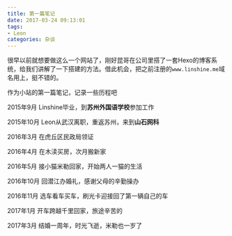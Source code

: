 ```yaml
---
title: 第一篇笔记
date: 2017-03-24 09:13:01
tags: 
- Leon
categories: 杂谈
---
```


很早以前就想要做这么一个网站了，刚好昆哥在公司里搭了一套Hexo的博客系统，给我们讲解了一下搭建的方法。借此机会，把之前注册的`www.linshine.me`域名用上，挺不错的。

作为小站的第一篇笔记，记录一些历程吧

<!-- more -->

2015年9月  Linshine毕业，到**苏州外国语学校**参加工作

2015年10月  Leon从武汉离职，重返苏州，来到**山石网科**

2016年3月  在虎丘区民政局领证

2016年4月  在木渎买房，次月搬新家

2016年5月  接小猫米勒回家，开始两人一猫的生活

2016年10月  回潜江办婚礼，感谢父母的辛勤操办

2016年11月  选车看车买车，刷光卡迎接回了第一辆自己的车

2017年1月  开车跨越千里回家，旅途辛苦的

2017年3月  结婚一周年，时光飞逝，米勒也一岁了
